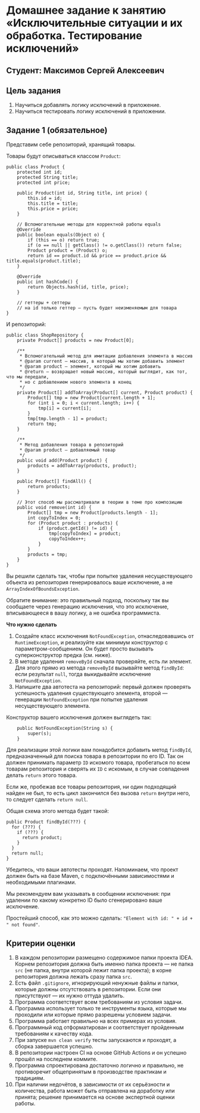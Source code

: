 # Домашнее задание к занятию «Исключительные ситуации и их обработка. Тестирование исключений»

## Студент: Максимов Сергей Алексеевич

## Цель задания

1. Научиться добавлять логику исключений в приложение.
2. Научиться тестировать логику исключений в приложении.

## Задание 1 (обязательное)

Представим себе репозиторий, хранящий товары.

Товары будут описываться классом ```Product```:

```declarative
public class Product {
    protected int id;
    protected String title;
    protected int price;

    public Product(int id, String title, int price) {
        this.id = id;
        this.title = title;
        this.price = price;
    }
    
    // Вспомогательные методы для корректной работы equals
    @Override
    public boolean equals(Object o) {
        if (this == o) return true;
        if (o == null || getClass() != o.getClass()) return false;
        Product product = (Product) o;
        return id == product.id && price == product.price && title.equals(product.title);
    }

    @Override
    public int hashCode() {
        return Objects.hash(id, title, price);
    }
    
    // геттеры + сеттеры
    // на id только геттер — пусть будет неизменяемым для товара
}
```

И репозиторий:

```declarative
public class ShopRepository {
    private Product[] products = new Product[0];

    /**
     * Вспомогательный метод для имитации добавления элемента в массив
     * @param current — массив, в который мы хотим добавить элемент
     * @param product — элемент, который мы хотим добавить
     * @return — возвращает новый массив, который выглядит, как тот, что мы передали,
     * но с добавлением нового элемента в конец
     */
    private Product[] addToArray(Product[] current, Product product) {
        Product[] tmp = new Product[current.length + 1];
        for (int i = 0; i < current.length; i++) {
            tmp[i] = current[i];
        }
        tmp[tmp.length - 1] = product;
        return tmp;
    }

    /**
     * Метод добавления товара в репозиторий
     * @param product — добавляемый товар
     */
    public void add(Product product) {
        products = addToArray(products, product);
    }

    public Product[] findAll() {
        return products;
    }

    // Этот способ мы рассматривали в теории в теме про композицию
    public void remove(int id) {
        Product[] tmp = new Product[products.length - 1];
        int copyToIndex = 0;
        for (Product product : products) {
            if (product.getId() != id) {
                tmp[copyToIndex] = product;
                copyToIndex++;
            }
        }
        products = tmp;
    }
}
```

Вы решили сделать так, чтобы при попытке удаления несуществующего объекта из репозитория генерировалось ваше исключение, а не ```ArrayIndexOfBoundsException```.

Обратите внимание: это правильный подход, поскольку так вы сообщаете через генерацию исключения, что это исключение, вписывающееся в вашу логику, а не ошибка программиста.

**Что нужно сделать**

1. Создайте класс исключения ```NotFoundException```, отнаследовавшись от ```RuntimeException```, и реализуйте как минимум конструктор с параметром-сообщением. Он будет просто вызывать суперконструктор предка (см. ниже).
2. В методе удаления ```removeById``` сначала проверяйте, есть ли элемент. Для этого прямо из метода ```removeById``` вызывайте метод ```findById```: если результат ```null```, тогда выкидывайте исключение ```NotFoundException```.
3. Напишите два автотеста на репозиторий: первый должен проверять успешность удаления существующего элемента, второй — генерации ```NotFoundException``` при попытке удаления несуществующего элемента.

Конструктор вашего исключения должен выглядеть так:

```declarative
	public NotFoundException(String s) {
		super(s);
	}
```

Для реализации этой логики вам понадобится добавить метод ```findById```, предназначенный для поиска товара в репозитории по его ID. Так он должен принимать параметр ```ID``` искомого товара, пробегаться по всем товарам репозитория и сверять их ```ID``` с искомым, в случае совпадения делать ```return``` этого товара.

Если же, пробежав все товары репозитория, ни один подходящий найден не был, то есть цикл закончился без вызова ```return``` внутри него, то следует сделать ```return null```.

Общая схема этого метода будет такой:

```declarative
public Product findById(???) {
  for (???) {
    if (???) {
      return product;
    }
  }
  return null;
}
```

Убедитесь, что ваши автотесты проходят. Напоминаем, что проект должен быть на базе Maven, с подключёнными зависимостями и необходимыми плагинами.

Мы рекомендуем вам указывать в сообщении исключения: при удалении по какому конкретно ID было сгенерировано ваше исключение.

Простейший способ, как это можно сделать: ```"Element with id: " + id + " not found"```.

## Критерии оценки
1. В каждом репозитории размещено содержимое папки проекта IDEA. Корнем репозитория должна быть именно папка проекта — не папка ```src``` (не папка, внутри которой лежит папка проекта); в корне репозитория должна лежать сразу папка ```src```.
2. Есть файл ```.gitignore```, игнорирующий ненужные файлы и папки, которые должны отсутствовать в репозитории. Если они присутствуют — их нужно оттуда удалить.
3. Программа соответствует всем требованиям из условия задачи.
4. Программа использует только те инструменты языка, которые мы проходили или которые прямо разрешены условием задачи.
5. Программа работает правильно на всех примерах из условия.
6. Программный код отформатирован и соответствует пройденным требованиям к качеству кода.
7. При запуске ```mvn clean verify``` тесты запускаются и проходят, а сборка завершается успешно.
8. В репозитории настроен CI на основе GitHub Actions и он успешно прошёл на последнем коммите.
9. Программа спроектирована достаточно логично и правильно, не противоречит общепринятым в производстве практикам и традициям.
10. При наличии недочётов, в зависимости от их серьёзности и количества, работа может быть отправлена на доработку или принята; решение принимается на основе экспертной оценки работы.